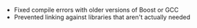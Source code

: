 * Fixed compile errors with older versions of Boost or GCC
* Prevented linking against libraries that aren't actually needed
